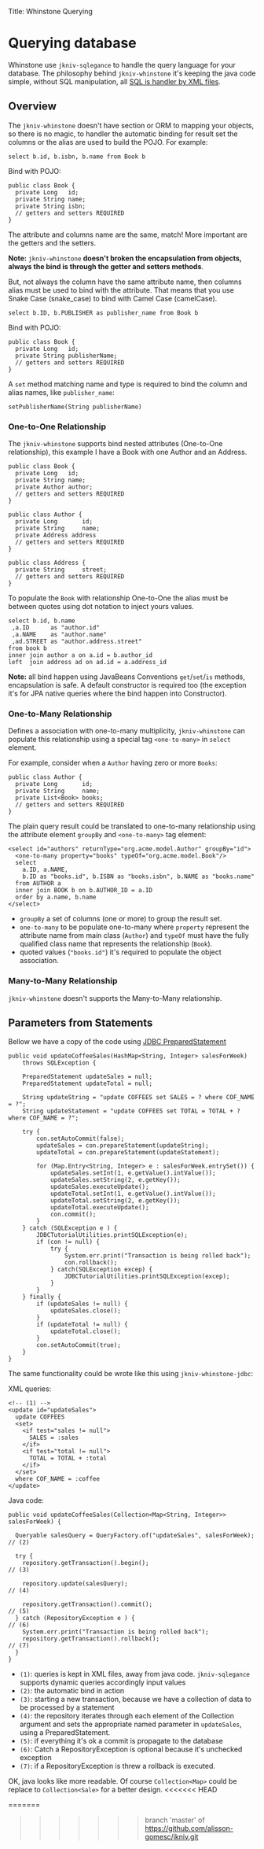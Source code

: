 Title: Whinstone Querying


# Querying database

Whinstone use `jkniv-sqlegance` to handle the query language for your database. The philosophy behind `jkniv-whinstone` it's keeping the java code simple, without SQL manipulation, all [SQL is handler by XML files][1].


## Overview

The `jkniv-whinstone` doesn't have section or ORM to mapping your objects, so there is no magic, to handler the automatic binding for result set the columns or the alias are used to build the POJO. For example:

    select b.id, b.isbn, b.name from Book b
    
Bind with POJO:

    public class Book {
      private Long   id;
      private String name;
      private String isbn;
      // getters and setters REQUIRED
    }

The attribute and columns name are the same, match! More important are the getters and the setters. 

**Note:** `jkniv-whinstone` **doesn't broken the encapsulation from objects, always the bind is through the getter and setters methods**.


But, not always the column have the same attribute name, then columns alias must be used to bind with the attribute. That means that you use Snake Case (snake_case) to bind with Camel Case (camelCase).

    select b.ID, b.PUBLISHER as publisher_name from Book b
    
Bind with POJO:

    public class Book {
      private Long   id;
      private String publisherName;
      // getters and setters REQUIRED
    }

A `set` method matching name and type is required to bind the column and alias names, like `publisher_name`:   

    setPublisherName(String publisherName)


### One-to-One Relationship

The `jkniv-whinstone` supports bind nested attributes (One-to-One relationship), this example I have a Book with one Author and an Address.

    public class Book {
      private Long   id;
      private String name;
      private Author author;
      // getters and setters REQUIRED
    }
    
    public class Author {
      private Long       id;
      private String     name;
      private Address address
      // getters and setters REQUIRED
    }

    public class Address {
      private String     street;
      // getters and setters REQUIRED
    }

To populate the `Book` with relationship One-to-One the alias must be between quotes using dot notation to inject yours values. 

    select b.id, b.name
     ,a.ID      as "author.id"
     ,a.NAME    as "author.name"
     ,ad.STREET as "author.address.street"
    from book b
    inner join author a on a.id = b.author_id
    left  join address ad on ad.id = a.address_id


**Note:** all bind happen using JavaBeans Conventions `get`/`set`/`is` methods, encapsulation is safe. A default constructor is required too (the exception it's for JPA native queries where the bind happen into Constructor).

### One-to-Many Relationship

Defines a association with one-to-many multiplicity, `jkniv-whinstone` can populate this relationship using a special tag `<one-to-many>` in `select` element.

For example, consider when a `Author` having zero or more `Books`:

    public class Author {
      private Long       id;
      private String     name;
      private List<Book> books;
      // getters and setters REQUIRED
    }

The plain query result could be translated to one-to-many relationship using the attribute element `groupBy` and `<one-to-many>` tag element:

    <select id="authors" returnType="org.acme.model.Author" groupBy="id">
      <one-to-many property="books" typeOf="org.acme.model.Book"/>
      select 
        a.ID, a.NAME, 
        b.ID as "books.id", b.ISBN as "books.isbn", b.NAME as "books.name"
      from AUTHOR a 
      inner join BOOK b on b.AUTHOR_ID = a.ID
      order by a.name, b.name
    </select>

- `groupBy` a set of columns (one or more) to group the result set.
- `one-to-many` to be populate one-to-many where `property` represent the attribute name from main class (`Author`) and `typeOf` must have the fully qualified class name that represents the relationship (`Book`).
- quoted values (`"books.id"`) it's required to populate the object association.


### Many-to-Many Relationship

`jkniv-whinstone` doesn't supports the Many-to-Many relationship.


## Parameters from Statements

Bellow we have a copy of the code using [JDBC PreparedStatement][2]


    public void updateCoffeeSales(HashMap<String, Integer> salesForWeek)
        throws SQLException {
    
        PreparedStatement updateSales = null;
        PreparedStatement updateTotal = null;
    
        String updateString = "update COFFEES set SALES = ? where COF_NAME = ?";
        String updateStatement = "update COFFEES set TOTAL = TOTAL + ? where COF_NAME = ?";
    
        try {
            con.setAutoCommit(false);
            updateSales = con.prepareStatement(updateString);
            updateTotal = con.prepareStatement(updateStatement);
    
            for (Map.Entry<String, Integer> e : salesForWeek.entrySet()) {
                updateSales.setInt(1, e.getValue().intValue());
                updateSales.setString(2, e.getKey());
                updateSales.executeUpdate();
                updateTotal.setInt(1, e.getValue().intValue());
                updateTotal.setString(2, e.getKey());
                updateTotal.executeUpdate();
                con.commit();
            }
        } catch (SQLException e ) {
            JDBCTutorialUtilities.printSQLException(e);
            if (con != null) {
                try {
                    System.err.print("Transaction is being rolled back");
                    con.rollback();
                } catch(SQLException excep) {
                    JDBCTutorialUtilities.printSQLException(excep);
                }
            }
        } finally {
            if (updateSales != null) {
                updateSales.close();
            }
            if (updateTotal != null) {
                updateTotal.close();
            }
            con.setAutoCommit(true);
        }
    }

The same functionality could be wrote like this using `jkniv-whinstone-jdbc`:

XML queries:

    <!-- (1) -->
    <update id="updateSales">
      update COFFEES 
      <set>
        <if test="sales != null">
          SALES = :sales
        </if>
        <if test="total != null">
          TOTAL = TOTAL + :total
        </if>
      </set>
      where COF_NAME = :coffee
    </update>

Java code:

    public void updateCoffeeSales(Collection<Map<String, Integer>> salesForWeek) {
    
      Queryable salesQuery = QueryFactory.of("updateSales", salesForWeek); // (2)
        
      try {
        repository.getTransaction().begin();                               // (3)
        
        repository.update(salesQuery);                                     // (4) 
     
        repository.getTransaction().commit();                              // (5)
      } catch (RepositoryException e ) {                                   // (6)
        System.err.print("Transaction is being rolled back");
        repository.getTransaction().rollback();                            // (7)
      }
    }

- `(1)`: queries is kept in XML files, away from java code. `jkniv-sqlegance` supports dynamic queries accordingly input values
- `(2)`: the automatic bind in action
- `(3)`: starting a new transaction, because we have a collection of data to be processed by a statement
- `(4)`: the repository iterates through each element of the Collection argument and sets the appropriate named parameter in `updateSales`, using a PreparedStatement.
- `(5)`: if everything it's ok a commit is propagate to the database
- `(6)`: Catch a RepositoryException is optional because it's unchecked exception
- `(7)`: if a RepositoryException is threw a rollback is executed.

OK, java looks like more readable. Of course `Collection<Map>` could be replace to `Collection<Sale>` for a better design.
<<<<<<< HEAD




=======
>>>>>>> branch 'master' of https://github.com/alisson-gomesc/jkniv.git

[1]: http://jkniv.sourceforge.net/jkniv-sqlegance/index.html "SQL is handler by XML files"
[2]: https://docs.oracle.com/javase/tutorial/jdbc/basics/prepared.html "Overview of Prepared Statements"